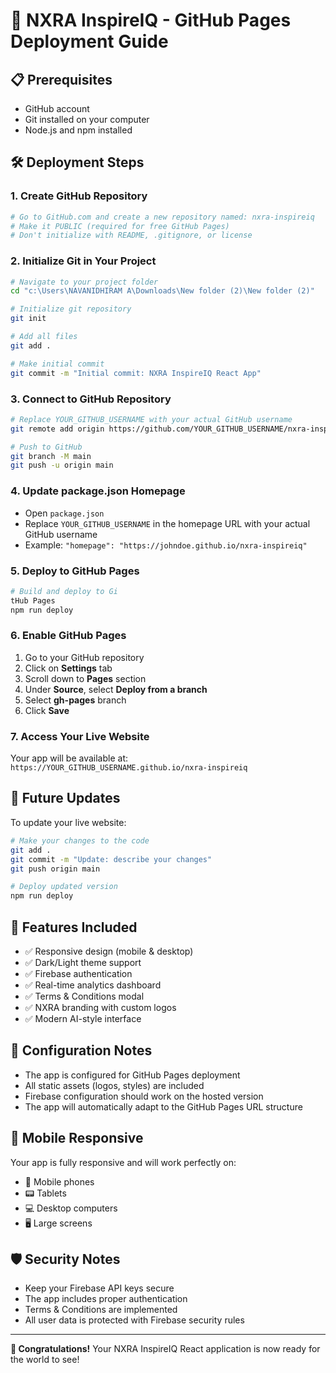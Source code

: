 # 🚀 NXRA InspireIQ - GitHub Pages Deployment Guide

## 📋 Prerequisites
- GitHub account
- Git installed on your computer
- Node.js and npm installed

## 🛠️ Deployment Steps

### 1. **Create GitHub Repository**
```bash
# Go to GitHub.com and create a new repository named: nxra-inspireiq
# Make it PUBLIC (required for free GitHub Pages)
# Don't initialize with README, .gitignore, or license
```

### 2. **Initialize Git in Your Project**
```bash
# Navigate to your project folder
cd "c:\Users\NAVANIDHIRAM A\Downloads\New folder (2)\New folder (2)"

# Initialize git repository
git init

# Add all files
git add .

# Make initial commit
git commit -m "Initial commit: NXRA InspireIQ React App"
```

### 3. **Connect to GitHub Repository**
```bash
# Replace YOUR_GITHUB_USERNAME with your actual GitHub username
git remote add origin https://github.com/YOUR_GITHUB_USERNAME/nxra-inspireiq.git

# Push to GitHub
git branch -M main
git push -u origin main
```

### 4. **Update package.json Homepage**
- Open `package.json`
- Replace `YOUR_GITHUB_USERNAME` in the homepage URL with your actual GitHub username
- Example: `"homepage": "https://johndoe.github.io/nxra-inspireiq"`

### 5. **Deploy to GitHub Pages**
```bash
# Build and deploy to Gi
tHub Pages
npm run deploy
```

### 6. **Enable GitHub Pages**
1. Go to your GitHub repository
2. Click on **Settings** tab
3. Scroll down to **Pages** section
4. Under **Source**, select **Deploy from a branch**
5. Select **gh-pages** branch
6. Click **Save**

### 7. **Access Your Live Website**
Your app will be available at: `https://YOUR_GITHUB_USERNAME.github.io/nxra-inspireiq`

## 🔄 Future Updates

To update your live website:
```bash
# Make your changes to the code
git add .
git commit -m "Update: describe your changes"
git push origin main

# Deploy updated version
npm run deploy
```

## 🌟 Features Included
- ✅ Responsive design (mobile & desktop)
- ✅ Dark/Light theme support
- ✅ Firebase authentication
- ✅ Real-time analytics dashboard
- ✅ Terms & Conditions modal
- ✅ NXRA branding with custom logos
- ✅ Modern AI-style interface

## 🔧 Configuration Notes
- The app is configured for GitHub Pages deployment
- All static assets (logos, styles) are included
- Firebase configuration should work on the hosted version
- The app will automatically adapt to the GitHub Pages URL structure

## 📱 Mobile Responsive
Your app is fully responsive and will work perfectly on:
- 📱 Mobile phones
- 📟 Tablets  
- 💻 Desktop computers
- 🖥️ Large screens

## 🛡️ Security Notes
- Keep your Firebase API keys secure
- The app includes proper authentication
- Terms & Conditions are implemented
- All user data is protected with Firebase security rules

---

**🎉 Congratulations!** Your NXRA InspireIQ React application is now ready for the world to see!
